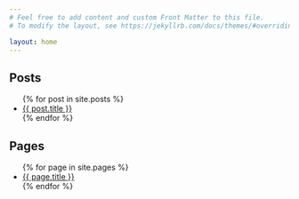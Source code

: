 ```yaml
---
# Feel free to add content and custom Front Matter to this file.
# To modify the layout, see https://jekyllrb.com/docs/themes/#overriding-theme-defaults

layout: home
---
```




## Posts

<ul>
    {% for post in site.posts %}
    <li>
        <a href="{{ post.url }}">{{ post.title }}</a>
    </li>
    {% endfor %}
</ul>


## Pages

<ul>
    {% for page in site.pages %}
    <li>
        <a href="{{ post.url }}">{{ page.title }}</a>
    </li>
    {% endfor %}
</ul>